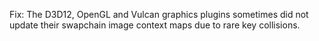 Fix: The D3D12, OpenGL and Vulcan graphics plugins sometimes did not update their swapchain image context maps due to rare key collisions.
